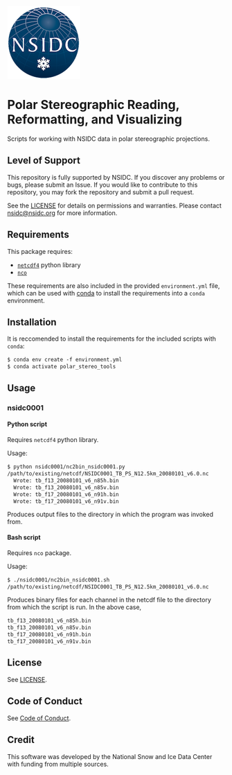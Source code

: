 ![NSIDC logo](/images/NSIDC_logo_2018_poster-1.png)

# Polar Stereographic Reading, Reformatting, and Visualizing

Scripts for working with NSIDC data in polar stereographic projections.

## Level of Support

This repository is fully supported by NSIDC. If you discover any problems or
bugs, please submit an Issue. If you would like to contribute to this
repository, you may fork the repository and submit a pull request.

See the [LICENSE](LICENSE) for details on permissions and warranties. Please
contact nsidc@nsidc.org for more information.

## Requirements

This package requires:
* [`netcdf4`](https://unidata.github.io/netcdf4-python/) python library
* [`nco`](https://github.com/nco/nco)

These requirements are also included in the provided `environment.yml` file,
which can be used with [conda](https://docs.conda.io/en/latest/) to install the
requirements into a `conda` environment.

## Installation

It is reccomended to install the requirements for the included scripts with `conda`:

```
$ conda env create -f environment.yml
$ conda activate polar_stereo_tools
```

## Usage

### nsidc0001

#### Python script

Requires `netcdf4` python library.

Usage:


```
$ python nsidc0001/nc2bin_nsidc0001.py /path/to/existing/netcdf/NSIDC0001_TB_PS_N12.5km_20080101_v6.0.nc
  Wrote: tb_f13_20080101_v6_n85h.bin
  Wrote: tb_f13_20080101_v6_n85v.bin
  Wrote: tb_f17_20080101_v6_n91h.bin
  Wrote: tb_f17_20080101_v6_n91v.bin
```

Produces output files to the directory in which the program was invoked from.

#### Bash script

Requires `nco` package.

Usage:

```
$ ./nsidc0001/nc2bin_nsidc0001.sh /path/to/existing/netcdf/NSIDC0001_TB_PS_N12.5km_20080101_v6.0.nc
```

Produces binary files for each channel in the netcdf file to the directory from
which the script is run. In the above case,

```
tb_f13_20080101_v6_n85h.bin
tb_f13_20080101_v6_n85v.bin
tb_f17_20080101_v6_n91h.bin
tb_f17_20080101_v6_n91v.bin
```

## License

See [LICENSE](LICENSE).

## Code of Conduct

See [Code of Conduct](CODE_OF_CONDUCT.md).

## Credit

This software was developed by the National Snow and Ice Data Center with
funding from multiple sources.
